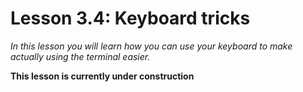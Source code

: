 # Lesson 3.4: Keyboard tricks
*In this lesson you will learn how you can use your keyboard to make actually using the terminal easier.*

**This lesson is currently under construction**
